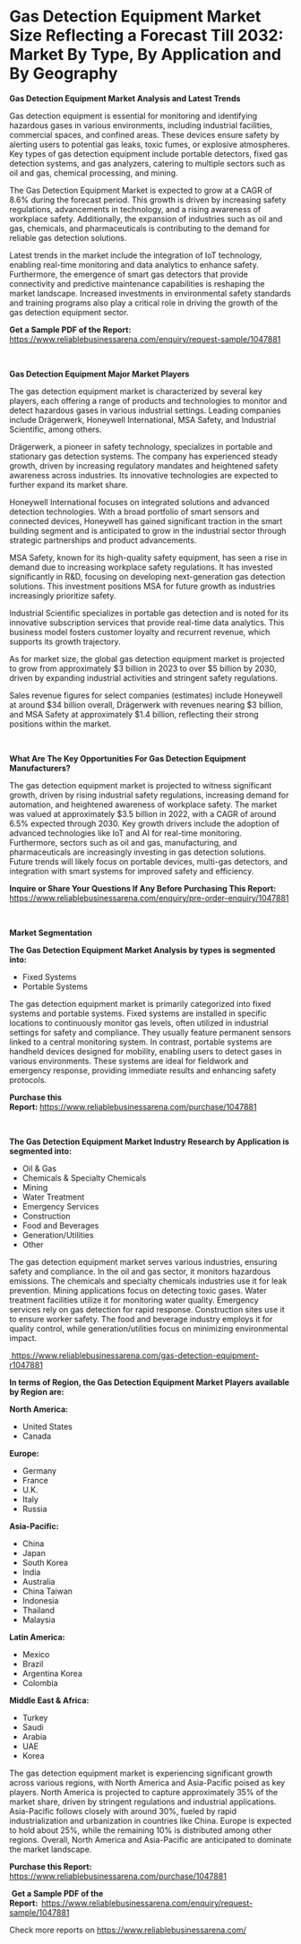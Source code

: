 <p><h1>Gas Detection Equipment Market Size Reflecting a Forecast Till 2032: Market By Type, By Application and By Geography</h1></p><p><strong>Gas Detection Equipment Market Analysis and Latest Trends</strong></p>
<p><p>Gas detection equipment is essential for monitoring and identifying hazardous gases in various environments, including industrial facilities, commercial spaces, and confined areas. These devices ensure safety by alerting users to potential gas leaks, toxic fumes, or explosive atmospheres. Key types of gas detection equipment include portable detectors, fixed gas detection systems, and gas analyzers, catering to multiple sectors such as oil and gas, chemical processing, and mining.</p><p>The Gas Detection Equipment Market is expected to grow at a CAGR of 8.6% during the forecast period. This growth is driven by increasing safety regulations, advancements in technology, and a rising awareness of workplace safety. Additionally, the expansion of industries such as oil and gas, chemicals, and pharmaceuticals is contributing to the demand for reliable gas detection solutions. </p><p>Latest trends in the market include the integration of IoT technology, enabling real-time monitoring and data analytics to enhance safety. Furthermore, the emergence of smart gas detectors that provide connectivity and predictive maintenance capabilities is reshaping the market landscape. Increased investments in environmental safety standards and training programs also play a critical role in driving the growth of the gas detection equipment sector.</p></p>
<p><strong>Get a Sample PDF of the Report:&nbsp;</strong> <a href="https://www.reliablebusinessarena.com/enquiry/request-sample/1047881?utm_campaign=3492&utm_medium=2&utm_source=Github&utm_content=ia&utm_term=11042025&utm_id=gas-detection-equipment">https://www.reliablebusinessarena.com/enquiry/request-sample/1047881</a></p>
<p>&nbsp;</p>
<p><strong>Gas Detection Equipment Major Market Players</strong></p>
<p><p>The gas detection equipment market is characterized by several key players, each offering a range of products and technologies to monitor and detect hazardous gases in various industrial settings. Leading companies include Drägerwerk, Honeywell International, MSA Safety, and Industrial Scientific, among others. </p><p>Drägerwerk, a pioneer in safety technology, specializes in portable and stationary gas detection systems. The company has experienced steady growth, driven by increasing regulatory mandates and heightened safety awareness across industries. Its innovative technologies are expected to further expand its market share.</p><p>Honeywell International focuses on integrated solutions and advanced detection technologies. With a broad portfolio of smart sensors and connected devices, Honeywell has gained significant traction in the smart building segment and is anticipated to grow in the industrial sector through strategic partnerships and product advancements.</p><p>MSA Safety, known for its high-quality safety equipment, has seen a rise in demand due to increasing workplace safety regulations. It has invested significantly in R&D, focusing on developing next-generation gas detection solutions. This investment positions MSA for future growth as industries increasingly prioritize safety.</p><p>Industrial Scientific specializes in portable gas detection and is noted for its innovative subscription services that provide real-time data analytics. This business model fosters customer loyalty and recurrent revenue, which supports its growth trajectory.</p><p>As for market size, the global gas detection equipment market is projected to grow from approximately $3 billion in 2023 to over $5 billion by 2030, driven by expanding industrial activities and stringent safety regulations.</p><p>Sales revenue figures for select companies (estimates) include Honeywell at around $34 billion overall, Drägerwerk with revenues nearing $3 billion, and MSA Safety at approximately $1.4 billion, reflecting their strong positions within the market.</p></p>
<p>&nbsp;</p>
<p><strong>What Are The Key Opportunities For Gas Detection Equipment Manufacturers?</strong></p>
<p><p>The gas detection equipment market is projected to witness significant growth, driven by rising industrial safety regulations, increasing demand for automation, and heightened awareness of workplace safety. The market was valued at approximately $3.5 billion in 2022, with a CAGR of around 6.5% expected through 2030. Key growth drivers include the adoption of advanced technologies like IoT and AI for real-time monitoring. Furthermore, sectors such as oil and gas, manufacturing, and pharmaceuticals are increasingly investing in gas detection solutions. Future trends will likely focus on portable devices, multi-gas detectors, and integration with smart systems for improved safety and efficiency.</p></p>
<p><strong>Inquire or Share Your Questions If Any Before Purchasing This Report:</strong> <a href="https://www.reliablebusinessarena.com/enquiry/pre-order-enquiry/1047881?utm_campaign=3492&utm_medium=2&utm_source=Github&utm_content=ia&utm_term=11042025&utm_id=gas-detection-equipment">https://www.reliablebusinessarena.com/enquiry/pre-order-enquiry/1047881</a></p>
<p>&nbsp;</p>
<p><strong>Market Segmentation</strong></p>
<p><strong>The Gas Detection Equipment Market Analysis by types is segmented into:</strong></p>
<p><ul><li>Fixed Systems</li><li>Portable Systems</li></ul></p>
<p><p>The gas detection equipment market is primarily categorized into fixed systems and portable systems. Fixed systems are installed in specific locations to continuously monitor gas levels, often utilized in industrial settings for safety and compliance. They usually feature permanent sensors linked to a central monitoring system. In contrast, portable systems are handheld devices designed for mobility, enabling users to detect gases in various environments. These systems are ideal for fieldwork and emergency response, providing immediate results and enhancing safety protocols.</p></p>
<p><strong>Purchase this Report:&nbsp;</strong><a href="https://www.reliablebusinessarena.com/purchase/1047881?utm_campaign=3492&utm_medium=2&utm_source=Github&utm_content=ia&utm_term=11042025&utm_id=gas-detection-equipment">https://www.reliablebusinessarena.com/purchase/1047881</a></p>
<p>&nbsp;</p>
<p><strong>The Gas Detection Equipment Market Industry Research by Application is segmented into:</strong></p>
<p><ul><li>Oil & Gas</li><li>Chemicals & Specialty Chemicals</li><li>Mining</li><li>Water Treatment</li><li>Emergency Services</li><li>Construction</li><li>Food and Beverages</li><li>Generation/Utilities</li><li>Other</li></ul></p>
<p><p>The gas detection equipment market serves various industries, ensuring safety and compliance. In the oil and gas sector, it monitors hazardous emissions. The chemicals and specialty chemicals industries use it for leak prevention. Mining applications focus on detecting toxic gases. Water treatment facilities utilize it for monitoring water quality. Emergency services rely on gas detection for rapid response. Construction sites use it to ensure worker safety. The food and beverage industry employs it for quality control, while generation/utilities focus on minimizing environmental impact.</p></p>
<p><a href="https://www.reliablebusinessarena.com/gas-detection-equipment-r1047881?utm_campaign=3492&utm_medium=2&utm_source=Github&utm_content=ia&utm_term=11042025&utm_id=gas-detection-equipment">&nbsp;https://www.reliablebusinessarena.com/gas-detection-equipment-r1047881</a></p>
<p><strong>In terms of Region, the Gas Detection Equipment Market Players available by Region are:</strong></p>
<p>
    <p> <strong> North America: </strong>
        <ul>
            <li>United States</li>
            <li>Canada</li>
        </ul>
        </p> 
    <p> <strong> Europe: </strong>
        <ul>
            <li>Germany</li>
            <li>France</li>
            <li>U.K.</li>
            <li>Italy</li>
            <li>Russia</li>
        </ul>
        </p> 
    <p> <strong> Asia-Pacific: </strong>
        <ul>
            <li>China</li>
            <li>Japan</li>
            <li>South Korea</li>
            <li>India</li>
            <li>Australia</li>
            <li>China Taiwan</li>
            <li>Indonesia</li>
            <li>Thailand</li>
            <li>Malaysia</li>
        </ul>
        </p> 
    <p> <strong> Latin America: </strong>
        <ul>
            <li>Mexico</li>
            <li>Brazil</li>
            <li>Argentina Korea</li>
            <li>Colombia</li>
        </ul>
        </p> 
    <p> <strong> Middle East & Africa: </strong>
        <ul>
            <li>Turkey</li>
            <li>Saudi</li>
            <li>Arabia</li>
            <li>UAE</li>
            <li>Korea</li>
        </ul>
    </p>
    </p>
<p><p>The gas detection equipment market is experiencing significant growth across various regions, with North America and Asia-Pacific poised as key players. North America is projected to capture approximately 35% of the market share, driven by stringent regulations and industrial applications. Asia-Pacific follows closely with around 30%, fueled by rapid industrialization and urbanization in countries like China. Europe is expected to hold about 25%, while the remaining 10% is distributed among other regions. Overall, North America and Asia-Pacific are anticipated to dominate the market landscape.</p></p>
<p><strong>Purchase this Report: </strong><a href="https://www.reliablebusinessarena.com/purchase/1047881?utm_campaign=3492&utm_medium=2&utm_source=Github&utm_content=ia&utm_term=11042025&utm_id=gas-detection-equipment">https://www.reliablebusinessarena.com/purchase/1047881</a></p>
<p>&nbsp;<strong>Get a Sample PDF of the Report:&nbsp;&nbsp;</strong><a href="https://www.reliablebusinessarena.com/enquiry/request-sample/1047881?utm_campaign=3492&utm_medium=2&utm_source=Github&utm_content=ia&utm_term=11042025&utm_id=gas-detection-equipment">https://www.reliablebusinessarena.com/enquiry/request-sample/1047881</a></p>
<p><strong></strong></p>
<p>Check more reports on <a href="https://www.reliablebusinessarena.com/?utm_campaign=3492&utm_medium=2&utm_source=Github&utm_content=ia&utm_term=11042025&utm_id=gas-detection-equipment">https://www.reliablebusinessarena.com/</a></p>